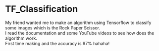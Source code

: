 # TF_Classification
My friend wanted me to make an algorithm using Tensorflow to classify some images which is the Rock Paper Scissor. <br>
I read the documentation and some YouTube videos to see how does the algorithm work. <br>
First time making and the accuracy is 97% hahaha!
